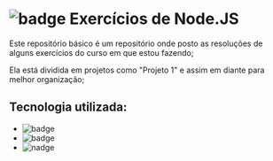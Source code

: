 # ![badge](https://img.shields.io/badge/Node.js-43853D?style=for-the-badge&logo=node.js&logoColor=white) Exercícios de Node.JS

Este repositório básico é um repositório onde posto as resoluções de alguns exercícios do curso em que estou fazendo;

Ela está dividida em projetos como "Projeto 1" e assim em diante para melhor organização;

## Tecnologia utilizada:

- ![badge](https://img.shields.io/badge/Node.js-43853D?style=for-the-badge&logo=node.js&logoColor=white)
- ![badge](https://img.shields.io/badge/JavaScript-323330?style=for-the-badge&logo=javascript&logoColor=F7DF1E)
- ![nadge](https://img.shields.io/badge/Visual_Studio_Code-0078D4?style=for-the-badge&logo=visual%20studio%20code&logoColor=white)
